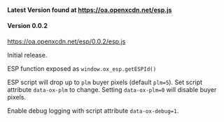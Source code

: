 #### Latest Version found at https://oa.openxcdn.net/esp.js

#### Version 0.0.2
https://oa.openxcdn.net/esp/0.0.2/esp.js

Initial release.

ESP function exposed as `window.ox_esp.getESPId()`

ESP script will drop up to `plm` buyer pixels (default `plm=5`). Set script attribute `data-ox-plm` to change. Setting `data-ox-plm=0` will disable buyer pixels.

Enable debug logging with script attribute `data-ox-debug=1`.
